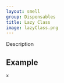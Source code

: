 ```yaml
---
layout: smell
group: Dispensables
title: Lazy Class
image: lazyClass.png
---
```

Description
## Example
~~~ python
x
~~~